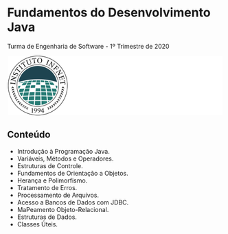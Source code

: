 # Fundamentos do Desenvolvimento Java
Turma de Engenharia de Software - 1º Trimestre de 2020
<br />
<center style='backgound-color: #eee'><img src="imagens/logo.png" alt="Logo" width="500" height="139"></center>

## Conteúdo
* Introdução à Programação Java.
* Variáveis, Métodos e Operadores.
* Estruturas de Controle.
* Fundamentos de Orientação a Objetos.
* Herança e Polimorfismo.
* Tratamento de Erros.
* Processamento de Arquivos.
* Acesso a Bancos de Dados com JDBC.
* MaPeamento Objeto-Relacional.
* Estruturas de Dados.
* Classes Úteis.
